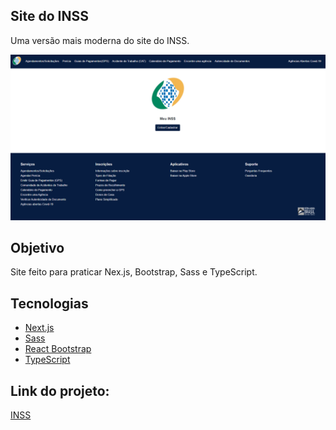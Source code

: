 <h2>    
    Site do INSS
</h2>
<p>
    Uma versão mais moderna do site do INSS.
</p>

<div>
    <img src="./github/captura.png">
</div>

<h2 id='objective'>Objetivo</h2>
<p>
    Site feito para praticar Nex.js, Bootstrap, Sass e TypeScript.
</p>

<h2 id='technologies'>
    Tecnologias
</h2>
<ul>
    <li>
        <a href="https://nextjs.org/">Next.js</a>
    </li>
    <li>
        <a href="https://sass-lang.com/">Sass</a>
    </li>
    <li>
        <a href="https://react-bootstrap.github.io/">React Bootstrap</a>
    </li>
    <li>
        <a href="typescriptlang.org">TypeScript</a>
    </li>
</ul>

<h2>
    Link do projeto:
</h2>
<p>
    <a href="https://template-inss.vercel.app/">INSS</a>
</p>
